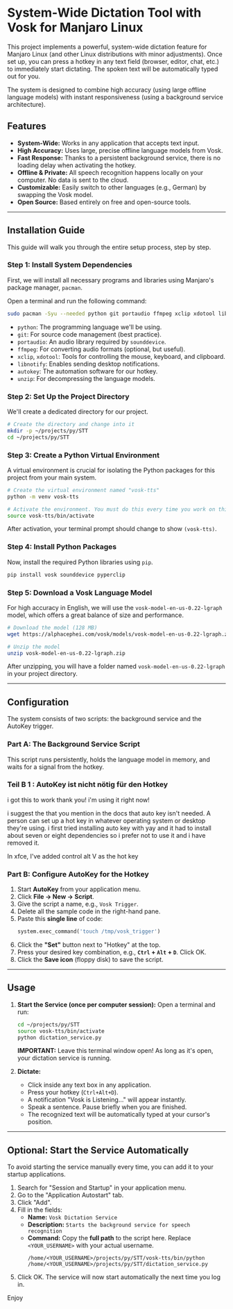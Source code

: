 # System-Wide Dictation Tool with Vosk for Manjaro Linux

This project implements a powerful, system-wide dictation feature for Manjaro Linux (and other Linux distributions with minor adjustments). Once set up, you can press a hotkey in any text field (browser, editor, chat, etc.) to immediately start dictating. The spoken text will be automatically typed out for you.

The system is designed to combine high accuracy (using large offline language models) with instant responsiveness (using a background service architecture).

## Features

*   **System-Wide:** Works in any application that accepts text input.
*   **High Accuracy:** Uses large, precise offline language models from Vosk.
*   **Fast Response:** Thanks to a persistent background service, there is no loading delay when activating the hotkey.
*   **Offline & Private:** All speech recognition happens locally on your computer. No data is sent to the cloud.
*   **Customizable:** Easily switch to other languages (e.g., German) by swapping the Vosk model.
*   **Open Source:** Based entirely on free and open-source tools.

---

## Installation Guide

This guide will walk you through the entire setup process, step by step.

### Step 1: Install System Dependencies

First, we will install all necessary programs and libraries using Manjaro's package manager, `pacman`.

Open a terminal and run the following command:

```bash
sudo pacman -Syu --needed python git portaudio ffmpeg xclip xdotool libnotify autokey unzip
```

*   `python`: The programming language we'll be using.
*   `git`: For source code management (best practice).
*   `portaudio`: An audio library required by `sounddevice`.
*   `ffmpeg`: For converting audio formats (optional, but useful).
*   `xclip`, `xdotool`: Tools for controlling the mouse, keyboard, and clipboard.
*   `libnotify`: Enables sending desktop notifications.
*   `autokey`: The automation software for our hotkey.
*   `unzip`: For decompressing the language models.

### Step 2: Set Up the Project Directory

We'll create a dedicated directory for our project.

```bash
# Create the directory and change into it
mkdir -p ~/projects/py/STT
cd ~/projects/py/STT
```

### Step 3: Create a Python Virtual Environment

A virtual environment is crucial for isolating the Python packages for this project from your main system.

```bash
# Create the virtual environment named "vosk-tts"
python -m venv vosk-tts

# Activate the environment. You must do this every time you work on this project.
source vosk-tts/bin/activate
```
After activation, your terminal prompt should change to show `(vosk-tts)`.

### Step 4: Install Python Packages

Now, install the required Python libraries using `pip`.

```bash
pip install vosk sounddevice pyperclip
```

### Step 5: Download a Vosk Language Model

For high accuracy in English, we will use the `vosk-model-en-us-0.22-lgraph` model, which offers a great balance of size and performance.

```bash
# Download the model (128 MB)
wget https://alphacephei.com/vosk/models/vosk-model-en-us-0.22-lgraph.zip

# Unzip the model
unzip vosk-model-en-us-0.22-lgraph.zip
```
After unzipping, you will have a folder named `vosk-model-en-us-0.22-lgraph` in your project directory.

---

## Configuration

The system consists of two scripts: the background service and the AutoKey trigger.

### Part A: The Background Service Script

This script runs persistently, holds the language model in memory, and waits for a signal from the hotkey.

### Teil B 1 : AutoKey ist nicht nötig für den Hotkey 

    
i got this to work thank you! i'm using it right now!

i suggest the that you mention in the docs that auto key isn't needed. A person can set up a hot key in whatever operating system or desktop they're using. i first tried installing auto key with yay and it had to install about seven or eight dependencies so i prefer not to use it and i have removed it.

In xfce, I've added control alt V as the hot key



### Part B: Configure AutoKey for the Hotkey

1.  Start **AutoKey** from your application menu.
2.  Click **File -> New -> Script**.
3.  Give the script a name, e.g., `Vosk Trigger`.
4.  Delete all the sample code in the right-hand pane.
5.  Paste this **single line** of code:
    ```python
    system.exec_command('touch /tmp/vosk_trigger')
    ```
6.  Click the **"Set"** button next to "Hotkey" at the top.
7.  Press your desired key combination, e.g., **`Ctrl` + `Alt` + `D`**. Click OK.
8.  Click the **Save icon** (floppy disk) to save the script.

---

## Usage

1.  **Start the Service (once per computer session):**
    Open a terminal and run:
    ```bash
    cd ~/projects/py/STT
    source vosk-tts/bin/activate
    python dictation_service.py
    ```
    **IMPORTANT:** Leave this terminal window open! As long as it's open, your dictation service is running.

2.  **Dictate:**
    *   Click inside any text box in any application.
    *   Press your hotkey (`Ctrl+Alt+D`).
    *   A notification "Vosk is Listening..." will appear instantly.
    *   Speak a sentence. Pause briefly when you are finished.
    *   The recognized text will be automatically typed at your cursor's position.

---

## Optional: Start the Service Automatically

To avoid starting the service manually every time, you can add it to your startup applications.

1.  Search for "Session and Startup" in your application menu.
2.  Go to the "Application Autostart" tab.
3.  Click "Add".
4.  Fill in the fields:
    *   **Name:** `Vosk Dictation Service`
    *   **Description:** `Starts the background service for speech recognition`
    *   **Command:** Copy the **full path** to the script here. Replace `<YOUR_USERNAME>` with your actual username.
        ```
        /home/<YOUR_USERNAME>/projects/py/STT/vosk-tts/bin/python /home/<YOUR_USERNAME>/projects/py/STT/dictation_service.py
        ```
5.  Click OK. The service will now start automatically the next time you log in.

Enjoy
